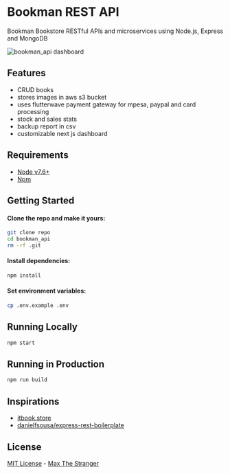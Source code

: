 # Bookman REST API

Bookman Bookstore RESTful APIs and microservices using Node.js, Express and MongoDB

![bookman_api dashboard](https://user-images.githubusercontent.com/29913493/159889890-e582b778-03b1-499f-b6b0-0aa632da4c2f.png)

## Features

- CRUD books
- stores images in aws s3 bucket
- uses flutterwave payment gateway for mpesa, paypal and card processing
- stock and sales stats
- backup report in csv
- customizable next js dashboard

## Requirements

- [Node v7.6+](https://nodejs.org/en/download/current/)
- [Npm](https://npm.com/en/docs/install)

## Getting Started

#### Clone the repo and make it yours:

```bash
git clone repo
cd bookman_api
rm -rf .git
```

#### Install dependencies:

```bash
npm install
```

#### Set environment variables:

```bash
cp .env.example .env
```

## Running Locally

```bash
npm start
```

## Running in Production

```bash
npm run build
```

## Inspirations

- [itbook.store](https://itbook.store/)
- [danielfsousa/express-rest-boilerplate](https://github.com/danielfsousa/express-rest-boilerplate)

## License

[MIT License](LICENCE.md) - [Max The Stranger](https://github.com/maxthestranger)
